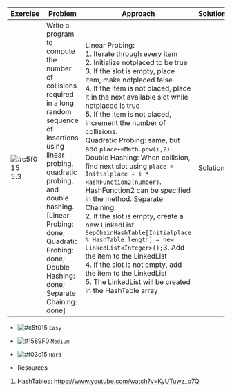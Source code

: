 | Exercise  | Problem | Approach | Solution | Day | 
| ------------- | ------------- | ------------- | ------------- | ------------- | 
| ![#c5f015](https://placehold.co/15x15/c5f015/c5f015.png) 5.3 | Write a program to compute the number of collisions required in a long random sequence of insertions using linear probing, quadratic probing, and double hashing. [Linear Probing: done; Quadratic Probing: done; Double Hashing: done; Separate Chaining: done] | Linear Probing:</br> 1. Iterate through every item </br> 2. Initialize notplaced to be true </br>3. If the slot is empty, place item, make notplaced false </br>4. If the item is not placed, place it in the next available slot while notplaced is true </br>5. If the item is not placed, increment the number of collisions. </br> Quadratic Probing: same, but add `place+=Math.pow(i,2)`.</br> Double Hashing: When collision, find next slot using `place = Initialplace + i * HashFunction2(number)`. HashFunction2 can be specified in the method. Separate Chaining: </br>2. If the slot is empty, create a new LinkedList </br> `SepChainHashTable[Initialplace % HashTable.length] = new LinkedList<Integer>();`3. Add the item to the LinkedList </br>4. If the slot is not empty, add the item to the LinkedList </br>5. The LinkedList will be created in the HashTable array| [Solution](https://github.com/ayazhankadessova/LeetCode_Practice/blob/main/DSA_Book/Chapter5/HashTable.java) | March, 12 / 13 / 14 | 

- ![#c5f015](https://placehold.co/15x15/c5f015/c5f015.png) `Easy`
- ![#1589F0](https://placehold.co/15x15/1589F0/1589F0.png) `Medium`
- ![#f03c15](https://placehold.co/15x15/f03c15/f03c15.png) `Hard`

- Resources 
1. HashTables: https://www.youtube.com/watch?v=KyUTuwz_b7Q
